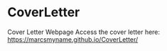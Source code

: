 # CoverLetter
Cover Letter Webpage
Access the cover letter here:
https://marcsmyname.github.io/CoverLetter/
